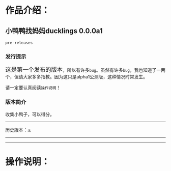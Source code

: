 # 作品介绍：
## 小鸭鸭找妈妈ducklings 0.0.0a1
```pre-releases```
### 发行提示 
<font size="4">这是第一个发布的版本</font>，所以有许多```bug```。虽然有许多```bug```，我也知道了一两个，但请大家多多指教。因为这只是alpha1公测版，这种情况时常发生。 

请一定要认真阅读```操作说明```！ 
### 版本简介 
收集小鸭子，可以得分。
- - - 
历史版本：<font size="1">无</font>

- - -
- - -
# 操作说明：